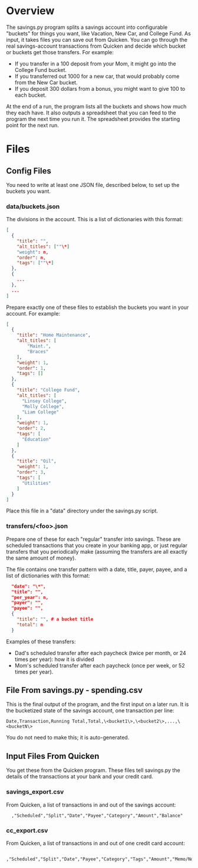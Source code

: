 # Overview

The savings.py program splits a savings account into configurable "buckets" for things you want, like
Vacation, New Car, and College Fund.  As input, it takes files you can save out from Quicken. You can
go through the real savings-account transactions from Quicken and decide which bucket or buckets get
those transfers.  For example:

- If you transfer in a 100 deposit from your Mom, it might go into the College Fund bucket.
- If you transferred out 1000 for a new car, that would probably come from the New Car bucket.
- If you deposit 300 dollars from a bonus, you might want to give 100 to each bucket.

At the end of a run, the program lists all the buckets and shows how much they each have.  It also
outputs a spreadsheet that you can feed to the program the next time you run it.  The spreadsheet
provides the starting point for the next run.

# Files

## Config Files

You need to write at least one JSON file, described below, to set up the buckets you want.

### data/buckets.json

The divisions in the account.  This is a list of dictionaries with this format: 

```json
[
  {
    "title": "",
    "alt_titles": [""\*]
    "weight": n,
    "order": n,
    "tags": [""\*]
  },
  {
    ...
  },
  ...
]
```

Prepare exactly one of these files to establish the buckets you want in your account.
For example:

```json
[
  {
    "title": "Home Maintenance",
    "alt_titles": [
        "Maint.",
        "Braces"
    ],
    "weight": 1,
    "order": 1,
    "tags": []
  },
  {
    "title": "College Fund",
    "alt_titles": [
      "Linsey College",
      "Molly College",
      "Liam College"
    ],
    "weight": 1,
    "order": 2,
    "tags": [
      "Education"
    ]
  },
  {
    "title": "Oil",
    "weight": 1,
    "order": 3,
    "tags": [
      "Utilities"
    ]
  }
]
```

Place this file in a "data" directory under the savings.py script.

### transfers/\<foo\>.json

Prepare one of these for each "regular" transfer into savings.  These are scheduled transactions
that you create in your banking app, or just regular transfers that you periodically make (assuming
the transfers are all exactly the same amount of money).

The file contains one transfer pattern with a date, title, payer, payee, and a list of dictionaries with this format:

```json
  "date": "\*",
  "title": "",
  "per_year": n,
  "payer": "",
  "payee": "",
  {
    "title": "", # a bucket title
    "total": n
  }
```

Examples of these transfers:
- Dad's scheduled transfer after each paycheck (twice per month, or 24 times per year): how it is divided
- Mom's scheduled transfer after each paycheck (once per week, or 52 times per year).

## File From savings.py -  spending.csv

This is the final output of the program, and the first input on a later run.
It is the bucketized state of the savings account, one transaction per line:

```
Date,Transaction,Running Total,Total,\<bucket1\>,\<bucket2\>,...,\<bucketN\>
```

You do not need to make this; it is auto-generated.

## Input Files From Quicken

You get these from the Quicken program.
These files tell savings.py the details of the transactions at your bank and your credit card.

### savings\_export.csv

From Quicken, a list of transactions in and out of the savings account:

```csv
  ,"Scheduled","Split","Date","Payee","Category","Amount","Balance"
```

### cc\_export.csv

From Quicken, a list of transactions in and out of one credit card account:

```csv
  ,"Scheduled","Split","Date","Payee","Category","Tags","Amount","Memo/Notes"
```
